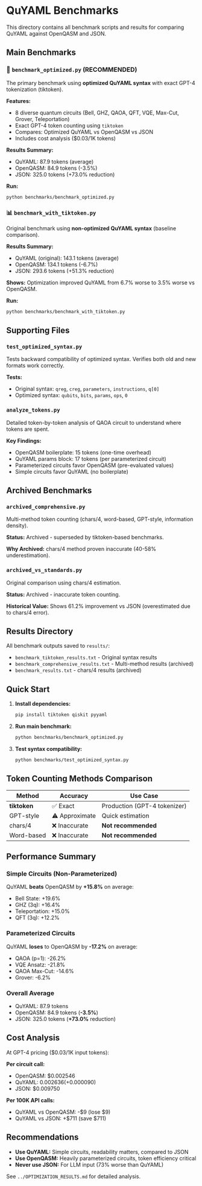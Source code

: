# QuYAML Benchmarks

This directory contains all benchmark scripts and results for comparing QuYAML against OpenQASM and JSON.

## Main Benchmarks

### 🎯 `benchmark_optimized.py` (RECOMMENDED)
The primary benchmark using **optimized QuYAML syntax** with exact GPT-4 tokenization (tiktoken).

**Features:**
- 8 diverse quantum circuits (Bell, GHZ, QAOA, QFT, VQE, Max-Cut, Grover, Teleportation)
- Exact GPT-4 token counting using `tiktoken`
- Compares: Optimized QuYAML vs OpenQASM vs JSON
- Includes cost analysis ($0.03/1K tokens)

**Results Summary:**
- QuYAML: 87.9 tokens (average)
- OpenQASM: 84.9 tokens (-3.5%)
- JSON: 325.0 tokens (+73.0% reduction)

**Run:**
```bash
python benchmarks/benchmark_optimized.py
```

### 📊 `benchmark_with_tiktoken.py`
Original benchmark using **non-optimized QuYAML syntax** (baseline comparison).

**Results Summary:**
- QuYAML (original): 143.1 tokens (average)
- OpenQASM: 134.1 tokens (-6.7%)
- JSON: 293.6 tokens (+51.3% reduction)

**Shows:** Optimization improved QuYAML from 6.7% worse to 3.5% worse vs OpenQASM.

**Run:**
```bash
python benchmarks/benchmark_with_tiktoken.py
```

## Supporting Files

### `test_optimized_syntax.py`
Tests backward compatibility of optimized syntax. Verifies both old and new formats work correctly.

**Tests:**
- Original syntax: `qreg`, `creg`, `parameters`, `instructions`, `q[0]`
- Optimized syntax: `qubits`, `bits`, `params`, `ops`, `0`

### `analyze_tokens.py`
Detailed token-by-token analysis of QAOA circuit to understand where tokens are spent.

**Key Findings:**
- OpenQASM boilerplate: 15 tokens (one-time overhead)
- QuYAML params block: 17 tokens (per parameterized circuit)
- Parameterized circuits favor OpenQASM (pre-evaluated values)
- Simple circuits favor QuYAML (no boilerplate)

## Archived Benchmarks

### `archived_comprehensive.py`
Multi-method token counting (chars/4, word-based, GPT-style, information density).

**Status:** Archived - superseded by tiktoken-based benchmarks.

**Why Archived:** chars/4 method proven inaccurate (40-58% underestimation).

### `archived_vs_standards.py`
Original comparison using chars/4 estimation.

**Status:** Archived - inaccurate token counting.

**Historical Value:** Shows 61.2% improvement vs JSON (overestimated due to chars/4 error).

## Results Directory

All benchmark outputs saved to `results/`:
- `benchmark_tiktoken_results.txt` - Original syntax results
- `benchmark_comprehensive_results.txt` - Multi-method results (archived)
- `benchmark_results.txt` - chars/4 results (archived)

## Quick Start

1. **Install dependencies:**
   ```bash
   pip install tiktoken qiskit pyyaml
   ```

2. **Run main benchmark:**
   ```bash
   python benchmarks/benchmark_optimized.py
   ```

3. **Test syntax compatibility:**
   ```bash
   python benchmarks/test_optimized_syntax.py
   ```

## Token Counting Methods Comparison

| Method | Accuracy | Use Case |
|--------|----------|----------|
| **tiktoken** | ✅ Exact | Production (GPT-4 tokenizer) |
| GPT-style | ⚠️ Approximate | Quick estimation |
| chars/4 | ❌ Inaccurate | **Not recommended** |
| Word-based | ❌ Inaccurate | **Not recommended** |

## Performance Summary

### Simple Circuits (Non-Parameterized)
QuYAML **beats** OpenQASM by **+15.8%** on average:
- Bell State: +19.6%
- GHZ (3q): +16.4%
- Teleportation: +15.0%
- QFT (3q): +12.2%

### Parameterized Circuits
QuYAML **loses** to OpenQASM by **-17.2%** on average:
- QAOA (p=1): -26.2%
- VQE Ansatz: -21.8%
- QAOA Max-Cut: -14.6%
- Grover: -6.2%

### Overall Average
- QuYAML: 87.9 tokens
- OpenQASM: 84.9 tokens (**-3.5%**)
- JSON: 325.0 tokens (**+73.0%** reduction)

## Cost Analysis

At GPT-4 pricing ($0.03/1K input tokens):

**Per circuit call:**
- OpenQASM: $0.002546
- QuYAML: $0.002636 (+$0.000090)
- JSON: $0.009750

**Per 100K API calls:**
- QuYAML vs OpenQASM: -$9 (lose $9)
- QuYAML vs JSON: +$711 (save $711)

## Recommendations

- **Use QuYAML:** Simple circuits, readability matters, compared to JSON
- **Use OpenQASM:** Heavily parameterized circuits, token efficiency critical
- **Never use JSON:** For LLM input (73% worse than QuYAML)

See `../OPTIMIZATION_RESULTS.md` for detailed analysis.
